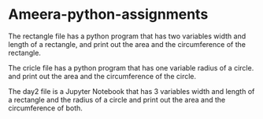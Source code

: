 # Ameera-python-assignments
The rectangle file has a python program that has two variables width and length of a rectangle, and print out the area and the circumference of the rectangle. 

The cricle file has a python program that has one variable radius of a circle. and print out the area and the circumference of the circle.

The day2 file is a Jupyter Notebook that has 3 variables width and length of a rectangle and the radius of a circle and print out the area and the circumference of both.
